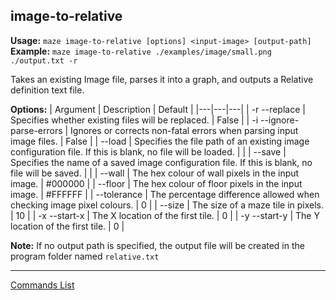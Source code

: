 ## image-to-relative
**Usage:** `maze image-to-relative [options] <input-image> [output-path]`  
**Example:** `maze image-to-relative ./examples/image/small.png ./output.txt -r`

Takes an existing Image file, parses it into a graph, and outputs a Relative definition text file.

**Options:**
| Argument | Description | Default |
|---|---|---|
| -r --replace | Specifies whether existing files will be replaced. | False |
| -i --ignore-parse-errors | Ignores or corrects non-fatal errors when parsing input image files. | False |
| --load | Specifies the file path of an existing image configuration file.  If this is blank, no file will be loaded. |  |
| --save | Specifies the name of a saved image configuration file.  If this is blank, no file will be saved. |  |
| --wall | The hex colour of wall pixels in the input image. | #000000 |
| --floor | The hex colour of floor pixels in the input image. | #FFFFFF |
| --tolerance | The percentage difference allowed when checking image pixel colours. | 0 |
| --size | The size of a maze tile in pixels. | 10 |
| -x --start-x | The X location of the first tile. | 0 |
| -y --start-y | The Y location of the first tile. | 0 |


**Note:** If no output path is specified, the output file will be created in the program folder named `relative.txt`

---

[Commands List](./readme.md)